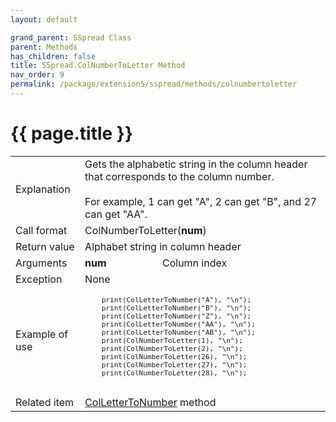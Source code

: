 ```yaml
---
layout: default

grand_parent: SSpread Class
parent: Methods
has_children: false
title: SSpread.ColNumberToLetter Method
nav_order: 9
permalink: /package/extension5/sspread/methods/colnumbertoletter
---
```

# {{ page.title }}

<table>
  <tr>
    <td>Explanation</td>
    <td colspan="2">Gets the alphabetic string in the column header that corresponds to the column number.<br><br>For example, 1 can get "A", 2 can get "B", and 27 can get "AA".</td>
  </tr>
  <tr>
    <td>Call format</td>
    <td colspan="2">ColNumberToLetter(<b>num</b>)</td>
  </tr>
  <tr>
    <td>Return value</td>
    <td colspan="2">Alphabet string in column header</td>
  </tr>  
  <tr>
    <td>Arguments</td>
    <td><b>num</b></td>
    <td>Column index</td>
  </tr>
  <tr>
    <td>Exception</td>
    <td colspan="2">None</td>
  </tr>
  <tr>
    <td>Example of use</td>
    <td colspan="2"><code><pre>
    print(ColLetterToNumber("A"), "\n");
    print(ColLetterToNumber("B"), "\n");
    print(ColLetterToNumber("Z"), "\n");
    print(ColLetterToNumber("AA"), "\n");
    print(ColLetterToNumber("AB"), "\n");
    print(ColNumberToLetter(1), "\n");
    print(ColNumberToLetter(2), "\n");
    print(ColNumberToLetter(26), "\n");
    print(ColNumberToLetter(27), "\n");
    print(ColNumberToLetter(28), "\n");
    </pre></code></td>
  </tr>
  <tr>
    <td>Related item</td>
    <td colspan="2"><a href="/package/extension5/sspread/methods/collettertonumber">ColLetterToNumber</a> method</td>
  </tr>
</table>
